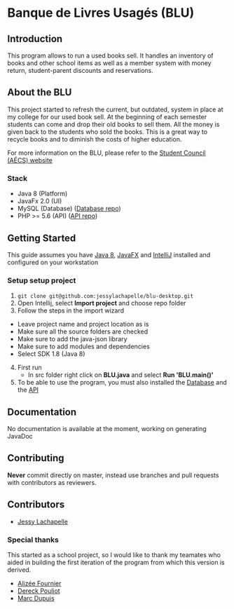 # Banque de Livres Usagés (BLU)

## Introduction
This program allows to run a used books sell. It handles an inventory of books and other school items as well as a member system with money return, student-parent discounts and reservations.

## About the BLU
This project started to refresh the current, but outdated, system in place at my college for our used book sell. At the beginning of each semester students can come and drop their old books to sell them. All the money is given back to the students who sold the books. This is a great way to recycle books and to diminish the costs of higher education.

For more information on the BLU, please refer to the [Student Council (AÉCS) website](http://aecs.info)

### Stack

* Java 8 (Platform)
* JavaFx 2.0 (UI)
* MySQL (Database) ([Database repo](https://github.com/jessylachapelle/blu-db))
* PHP >= 5.6 (API) ([API repo](https://github.com/jessylachapelle/blu-api))

## Getting Started
This guide assumes you have [Java 8](https://docs.oracle.com/javase/8/docs/technotes/guides/install/install_overview.html), [JavaFX](http://docs.oracle.com/javafx/2/installation/jfxpub-installation.htm) and [IntelliJ](https://www.jetbrains.com/idea/) installed and configured on your workstation

### Setup setup project
1. `git clone git@github.com:jessylachapelle/blu-desktop.git`
2. Open Intellij, select **Import project** and choose repo folder
3. Follow the steps in the import wizard
  * Leave project name and project location as is
  * Make sure all the source folders are checked
  * Make sure to add the java-json library
  * Make sure to add modules and dependencies
  * Select SDK 1.8 (Java 8)
4. First run
	* In src folder right click on **BLU.java** and select **Run 'BLU.main()'**
5. To be able to use the program, you must also installed the [Database](https://github.com/jessylachapelle/blu-db) and the [API](https://github.com/jessylachapelle/blu-api)

## Documentation

No documentation is available at the moment, working on generating JavaDoc

## Contributing

**Never** commit directly on master, instead use branches and pull requests with contributors as reviewers.


## Contributors

* [Jessy Lachapelle](https://bitbucket.org/jlachapelle/)

### Special thanks
This started as a school project, so I would like to thank my teamates who aided in building the first iteration of the program from which this version is derived.

* [Alizée Fournier](https://github.com/Nightneko)
* [Dereck Pouliot](https://github.com/oXceeDo)
* [Marc Dupuis](https://github.com/Nathuu)
